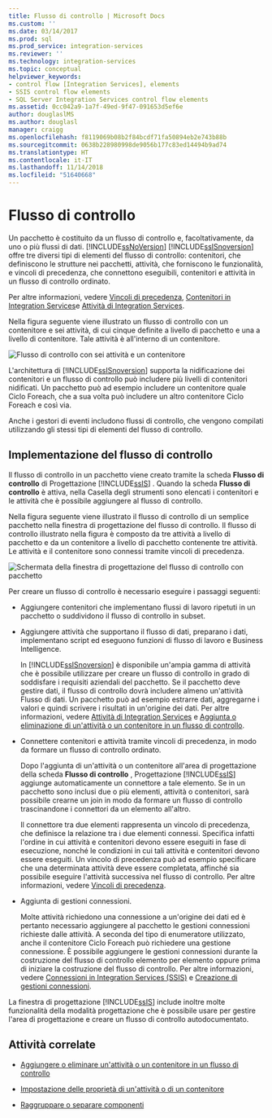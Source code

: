 ```yaml
---
title: Flusso di controllo | Microsoft Docs
ms.custom: ''
ms.date: 03/14/2017
ms.prod: sql
ms.prod_service: integration-services
ms.reviewer: ''
ms.technology: integration-services
ms.topic: conceptual
helpviewer_keywords:
- control flow [Integration Services], elements
- SSIS control flow elements
- SQL Server Integration Services control flow elements
ms.assetid: 0cc042a9-1a7f-49ed-9f47-091653d5ef6e
author: douglaslMS
ms.author: douglasl
manager: craigg
ms.openlocfilehash: f8119069b08b2f84bcdf71fa50894eb2e743b88b
ms.sourcegitcommit: 0638b228980998de9056b177c83ed14494b9ad74
ms.translationtype: HT
ms.contentlocale: it-IT
ms.lasthandoff: 11/14/2018
ms.locfileid: "51640668"
---
```

# <a name="control-flow"></a>Flusso di controllo
  Un pacchetto è costituito da un flusso di controllo e, facoltativamente, da uno o più flussi di dati. [!INCLUDE[ssNoVersion](../../includes/ssnoversion-md.md)] [!INCLUDE[ssISnoversion](../../includes/ssisnoversion-md.md)] offre tre diversi tipi di elementi del flusso di controllo: contenitori, che definiscono le strutture nei pacchetti, attività, che forniscono le funzionalità, e vincoli di precedenza, che connettono eseguibili, contenitori e attività in un flusso di controllo ordinato.  
  
 Per altre informazioni, vedere [Vincoli di precedenza](../../integration-services/control-flow/precedence-constraints.md), [Contenitori in Integration Services](../../integration-services/control-flow/integration-services-containers.md)e [Attività di Integration Services](../../integration-services/control-flow/integration-services-tasks.md).  
  
 Nella figura seguente viene illustrato un flusso di controllo con un contenitore e sei attività, di cui cinque definite a livello di pacchetto e una a livello di contenitore. Tale attività è all'interno di un contenitore.  
  
 ![Flusso di controllo con sei attività e un contenitore](../../integration-services/control-flow/media/ssis-controlflowelmt.gif "Flusso di controllo con sei attività e un contenitore")  
  
 L'architettura di [!INCLUDE[ssISnoversion](../../includes/ssisnoversion-md.md)] supporta la nidificazione dei contenitori e un flusso di controllo può includere più livelli di contenitori nidificati. Un pacchetto può ad esempio includere un contenitore quale Ciclo Foreach, che a sua volta può includere un altro contenitore Ciclo Foreach e così via.  
  
 Anche i gestori di eventi includono flussi di controllo, che vengono compilati utilizzando gli stessi tipi di elementi del flusso di controllo.  
  
## <a name="control-flow-implementation"></a>Implementazione del flusso di controllo  
 Il flusso di controllo in un pacchetto viene creato tramite la scheda **Flusso di controllo** di Progettazione [!INCLUDE[ssIS](../../includes/ssis-md.md)] . Quando la scheda **Flusso di controllo** è attiva, nella Casella degli strumenti sono elencati i contenitori e le attività che è possibile aggiungere al flusso di controllo.  
  
 Nella figura seguente viene illustrato il flusso di controllo di un semplice pacchetto nella finestra di progettazione del flusso di controllo. Il flusso di controllo illustrato nella figura è composto da tre attività a livello di pacchetto e da un contenitore a livello di pacchetto contenente tre attività. Le attività e il contenitore sono connessi tramite vincoli di precedenza.  
  
 ![Schermata della finestra di progettazione del flusso di controllo con pacchetto](../../integration-services/connection-manager/media/samplecontrolflow.gif "Schermata della finestra di progettazione del flusso di controllo con pacchetto")  
  
 Per creare un flusso di controllo è necessario eseguire i passaggi seguenti:  
  
-   Aggiungere contenitori che implementano flussi di lavoro ripetuti in un pacchetto o suddividono il flusso di controllo in subset.  
  
-   Aggiungere attività che supportano il flusso di dati, preparano i dati, implementano script ed eseguono funzioni di flusso di lavoro e Business Intelligence.  
  
     In [!INCLUDE[ssISnoversion](../../includes/ssisnoversion-md.md)] è disponibile un'ampia gamma di attività che è possibile utilizzare per creare un flusso di controllo in grado di soddisfare i requisiti aziendali del pacchetto. Se il pacchetto deve gestire dati, il flusso di controllo dovrà includere almeno un'attività Flusso di dati. Un pacchetto può ad esempio estrarre dati, aggregarne i valori e quindi scrivere i risultati in un'origine dei dati.  Per altre informazioni, vedere [Attività di Integration Services](../../integration-services/control-flow/integration-services-tasks.md) e [Aggiunta o eliminazione di un'attività o un contenitore in un flusso di controllo](../../integration-services/control-flow/add-or-delete-a-task-or-a-container-in-a-control-flow.md).  
  
-   Connettere contenitori e attività tramite vincoli di precedenza, in modo da formare un flusso di controllo ordinato.  
  
     Dopo l'aggiunta di un'attività o un contenitore all'area di progettazione della scheda **Flusso di controllo** , Progettazione [!INCLUDE[ssIS](../../includes/ssis-md.md)] aggiunge automaticamente un connettore a tale elemento. Se in un pacchetto sono inclusi due o più elementi, attività o contenitori, sarà possibile crearne un join in modo da formare un flusso di controllo trascinandone i connettori da un elemento all'altro.  
  
     Il connettore tra due elementi rappresenta un vincolo di precedenza, che definisce la relazione tra i due elementi connessi. Specifica infatti l'ordine in cui attività e contenitori devono essere eseguiti in fase di esecuzione, nonché le condizioni in cui tali attività e contenitori devono essere eseguiti. Un vincolo di precedenza può ad esempio specificare che una determinata attività deve essere completata, affinché sia possibile eseguire l'attività successiva nel flusso di controllo. Per altre informazioni, vedere [Vincoli di precedenza](../../integration-services/control-flow/precedence-constraints.md).  
  
-   Aggiunta di gestioni connessioni.  
  
     Molte attività richiedono una connessione a un'origine dei dati ed è pertanto necessario aggiungere al pacchetto le gestioni connessioni richieste dalle attività. A seconda del tipo di enumeratore utilizzato, anche il contenitore Ciclo Foreach può richiedere una gestione connessione. È possibile aggiungere le gestioni connessioni durante la costruzione del flusso di controllo elemento per elemento oppure prima di iniziare la costruzione del flusso di controllo. Per altre informazioni, vedere [Connessioni in Integration Services &#40;SSIS&#41;](../../integration-services/connection-manager/integration-services-ssis-connections.md) e [Creazione di gestioni connessioni](https://msdn.microsoft.com/library/6ca317b8-0061-4d9d-b830-ee8c21268345).  
  
 La finestra di progettazione [!INCLUDE[ssIS](../../includes/ssis-md.md)] include inoltre molte funzionalità della modalità progettazione che è possibile usare per gestire l'area di progettazione e creare un flusso di controllo autodocumentato.  
  
## <a name="related-tasks"></a>Attività correlate  
  
-   [Aggiungere o eliminare un'attività o un contenitore in un flusso di controllo](../../integration-services/control-flow/add-or-delete-a-task-or-a-container-in-a-control-flow.md)  
  
-   [Impostazione delle proprietà di un'attività o di un contenitore](https://msdn.microsoft.com/library/52d47ca4-fb8c-493d-8b2b-48bb269f859b)  
  
-   [Raggruppare o separare componenti](../../integration-services/group-or-ungroup-components.md)  
  
  
